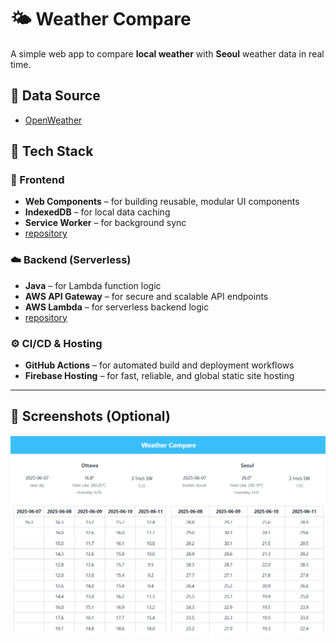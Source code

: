 # 🌤️ Weather Compare

A simple web app to compare **local weather** with **Seoul** weather data in real time.

## 📡 Data Source

- [OpenWeather](https://openweathermap.org/)

## 🧰 Tech Stack

### 🚀 Frontend

- **Web Components** – for building reusable, modular UI components
- **IndexedDB** – for local data caching 
- **Service Worker** – for background sync
- [repository](https://github.com/JessySeo9955/indexedDB_weather)

### ☁️ Backend (Serverless)

- **Java** – for Lambda function logic
- **AWS API Gateway** – for secure and scalable API endpoints 
- **AWS Lambda** – for serverless backend logic
- [repository](https://github.com/JessySeo9955/indexedDB_weather_backend)

### ⚙️ CI/CD & Hosting

- **GitHub Actions** – for automated build and deployment workflows
- **Firebase Hosting** – for fast, reliable, and global static site hosting

---

## 📸 Screenshots (Optional)
<img align="right" max-width="100%" src="https://raw.githubusercontent.com/JessySeo9955/indexedDB_weather/main/.github/images/screenshot_weather.png" />
